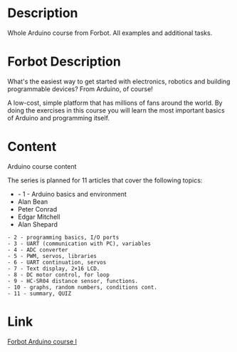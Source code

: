 # Description
Whole Arduino course from Forbot. All examples and additional tasks.

# Forbot Description
What's the easiest way to get started with electronics, robotics and building programmable devices? From Arduino, of course!

A low-cost, simple platform that has millions of fans around the world. By doing the exercises in this course you will learn the most important basics of Arduino and
programming itself.

# Content
Arduino course content

The series is planned for 11 articles that cover the following topics:
    <ul>
        <li>- 1 - Arduino basics and environment</li>
        <li>Alan Bean</li>
        <li>Peter Conrad</li>
        <li>Edgar Mitchell</li>
        <li>Alan Shepard</li>
    </ul>

    
    - 2 - programming basics, I/O ports
    - 3 - UART (communication with PC), variables
    - 4 - ADC converter
    - 5 - PWM, servos, libraries
    - 6 - UART continuation, servos
    - 7 - Text display, 2×16 LCD.
    - 8 - DC motor control, for loop
    - 9 - HC-SR04 distance sensor, functions.
    - 10 - graphs, random numbers, conditions cont.
    - 11 - summary, QUIZ

# Link
<a href = https://forbot.pl/blog/kurs-arduino-podstawy-programowania-spis-tresci-kursu-id5290> Forbot Arduino course I </a>
